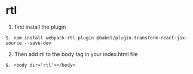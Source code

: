 # rtl


1. first install the plugin

```
$. npm install webpack-rtl-plugin @babel/plugin-transform-react-jsx-source --save-dev
```


2. Then add rtl to the body tag in your index.html file

```
$. <body dir='rtl'></body>
```
